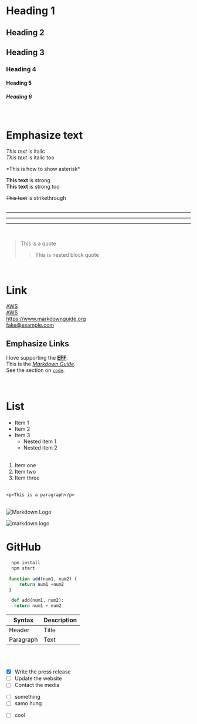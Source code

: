 <!-- Heading-->
# Heading 1
## Heading 2
## Heading 3
### Heading 4
#### Heading 5
##### Heading 6

<br>

# Emphasize text
<!-- Italics -->
*This text* is italic <br>
_This text_ is italic too

\*This is how to show asterisk\*
<br>

<!-- Strong -->
**This text** is strong<br>
__This text__ is strong too


<!-- Strikethrough -->
~~This text~~ is strikethrough
<br><br>

<!-- Horizontal Rule -->
___ 
***
---
<br>

<!-- Blockquote -->
> This is a quote
>> This is nested block quote

<br>

<!-- Links -->
# Link
[AWS](https://aws.amazon.com)<br>
[AWS](https://aws.amazon.com "This is how you make explanation")<br>
<https://www.markdownguide.org><br>
<fake@example.com><br>
## Emphasize Links

I love supporting the **[EFF](https://eff.org)**.<br>
This is the *[Markdown Guide](https://www.markdownguide.org)*.<br>
See the section on [`code`](#code).<br>
<br><br>

<!-- UL-->
# List
* Item 1
* Item 2
* Item 3
    * Nested item 1
    * Nested item 2
<br><br>


<!-- OL -->
1. Item one
2. Item two
3. Item three
<br><br>

<!-- Inline Code Block -->
`<p>This is a paragraph</p>`
<br><br>

<!-- Images -->
![Markdown Logo](https://markdown-here.com/img/icon256.png)

![markdown logo](markdown-512.png)

<!-- Github markdown -->
# GitHub

<!-- Fenced Code Blocks -->
```bash
  npm install
  npm start
```

```javascript
 function add(num1, num2) {
     return num1 +num2
 }
```

```python
  def add(num1, num2):
   return num1 + num2
```

<!-- Tables -->
| Syntax | Description |
| ----------- | ----------- |
| Header | Title |
| Paragraph | Text |
<br><br>

<!-- Task List -->
- [x] Write the press release
- [ ] Update the website
- [ ] Contact the media
* [ ] something
* [ ] samo hung
+ [ ] cool

<br>